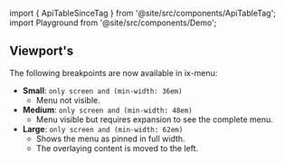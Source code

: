 import { ApiTableSinceTag } from '@site/src/components/ApiTableTag';
import Playground from '@site/src/components/Demo';


## Viewport's

<ApiTableSinceTag message="2.0.0" />

The following breakpoints are now available in ix-menu:

- **Small**: `only screen and (min-width: 36em)`
  - Menu not visible.
- **Medium**: `only screen and (min-width: 48em)`
  - Menu visible but requires expansion to see the complete menu.
- **Large**: `only screen and (min-width: 62em)`
  - Shows the menu as pinned in full width.
  - The overlaying content is moved to the left.

<Playground name="menu-layouts" height="30rem" noMargin frameworks={{}}></Playground>
